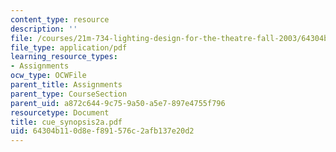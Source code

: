 ```yaml
---
content_type: resource
description: ''
file: /courses/21m-734-lighting-design-for-the-theatre-fall-2003/64304b110d8ef891576c2afb137e20d2_cue_synopsis2a.pdf
file_type: application/pdf
learning_resource_types:
- Assignments
ocw_type: OCWFile
parent_title: Assignments
parent_type: CourseSection
parent_uid: a872c644-9c75-9a50-a5e7-897e4755f796
resourcetype: Document
title: cue_synopsis2a.pdf
uid: 64304b11-0d8e-f891-576c-2afb137e20d2
---
```

